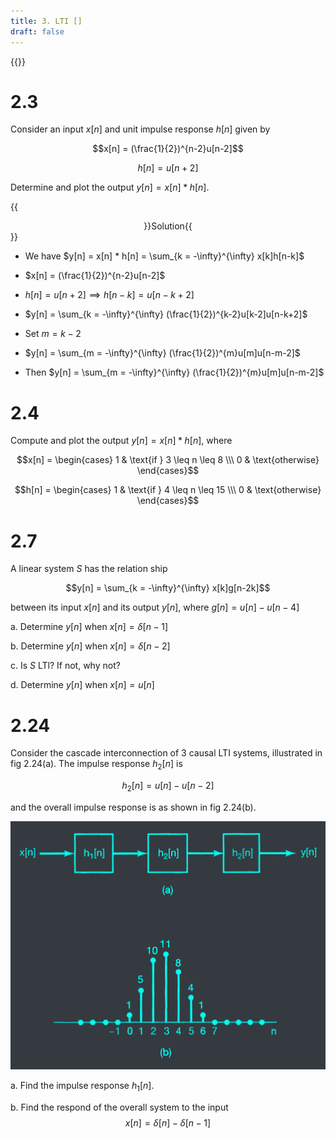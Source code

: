```yaml
---
title: 3. LTI []
draft: false
---
```


{{<toc>}}

# 2.3
Consider an input $x[n]$ and unit impulse response $h[n]$ given by

$$x[n] = (\frac{1}{2})^{n-2}u[n-2]$$

$$h[n] = u[n+2]$$

Determine and plot the output $y[n] = x[n] * h[n]$.

{{<center>}}Solution{{</center>}}

- We have $y[n] = x[n] * h[n] = \sum_{k = -\infty}^{\infty} x[k]h[n-k]$

- $x[n] = (\frac{1}{2})^{n-2}u[n-2]$

- $h[n] = u[n+2] \implies h[n-k] = u[n-k+2]$

- $y[n] = \sum_{k = -\infty}^{\infty} (\frac{1}{2})^{k-2}u[k-2]u[n-k+2]$

- Set $m = k-2$

- $y[n] = \sum_{m = -\infty}^{\infty} (\frac{1}{2})^{m}u[m]u[n-m-2]$

- Then $y[n] = \sum_{m = -\infty}^{\infty} (\frac{1}{2})^{m}u[m]u[n-m-2]$

# 2.4
Compute and plot the output $y[n] = x[n] * h[n]$, where

$$x[n] = \begin{cases} 1 & \text{if } 3 \leq n \leq 8 \\\ 0 & \text{otherwise} \end{cases}$$

$$h[n] = \begin{cases} 1 & \text{if } 4 \leq n \leq 15 \\\ 0 & \text{otherwise} \end{cases}$$


# 2.7
A linear system $S$ has the relation ship

$$y[n] = \sum_{k = -\infty}^{\infty} x[k]g[n-2k]$$

between its input $x[n]$ and its output $y[n]$, where $g[n] = u[n] - u[n-4]$

a. Determine $y[n]$ when $x[n] = \delta[n-1]$

b. Determine $y[n]$ when $x[n] = \delta[n-2]$

c. Is $S$ LTl? If not, why not?

d. Determine $y[n]$ when $x[n] = u[n]$

# 2.24
Consider the cascade interconnection of 3 causal LTI systems, illustrated in fig 2.24(a). The impulse response $h_2[n]$ is

$$h_2[n] = u[n] - u[n-2]$$

and the overall impulse response is as shown in fig 2.24(b).

![](P2.24.webp "P2.24")

a. Find the impulse response $h_1[n]$.

b. Find the respond of the overall system to the input
$$x[n] = \delta[n] - \delta[n-1]$$